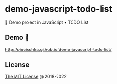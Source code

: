 # demo-javascript-todo-list

🚁 Demo project in JavaScript • TODO List

## Demo 🎉

<http://piecioshka.github.io/demo-javascript-todo-list/>

## License

[The MIT License](http://piecioshka.mit-license.org) @ 2018-2022
